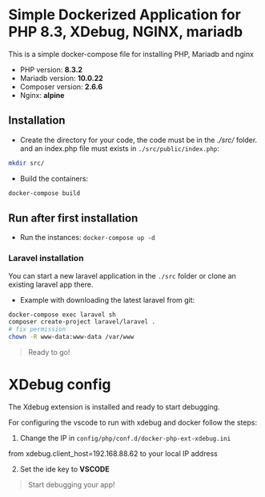 # Simple Dockerized Application for PHP 8.3, XDebug, NGINX, mariadb

This is a simple docker-compose file for installing PHP, Mariadb and nginx 
- PHP version: **8.3.2**
- Mariadb version: **10.0.22**
- Composer version: **2.6.6**
- Nginx: **alpine**

## Installation

- Create the directory for your code, the code must be in the *./src/* folder. and an index.php file must exists in `./src/public/index.php`:

```bash
mkdir src/
```

- Build the containers:

```bash
docker-compose build
```

## Run after first installation

- Run the instances: `docker-compose up -d`


### Laravel installation

You can start a new laravel application in the `./src` folder or clone an existing laravel app there.

- Example with downloading the latest laravel from git: 

```bash
docker-compose exec laravel sh
composer create-project laravel/laravel .
# fix permission
chown -R www-data:www-data /var/www
```

> Ready to go!

# XDebug config

The Xdebug extension is installed and ready to start debugging.

For configuring the vscode to run with xdebug and docker follow the steps:

1. Change the IP in `config/php/conf.d/docker-php-ext-xdebug.ini` 

from xdebug.client_host=192.168.88.62 to your local IP address

2. Set the ide key to **VSCODE**

> Start debugging your app!
